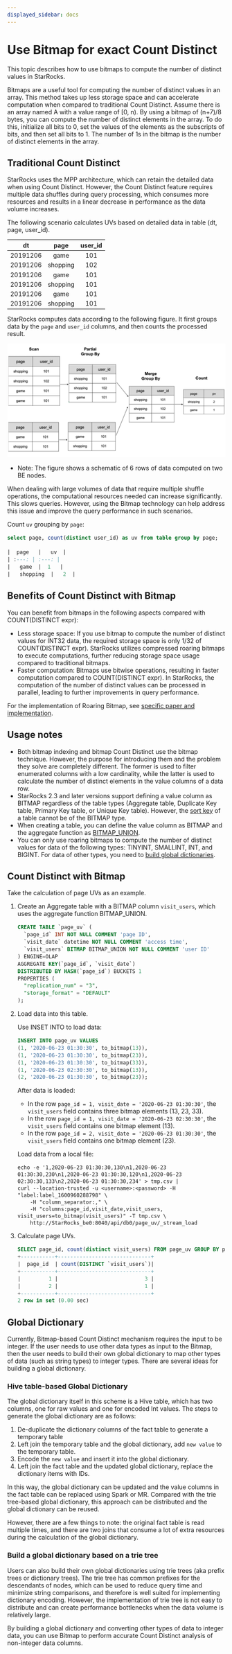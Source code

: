 ```yaml
---
displayed_sidebar: docs
---
```


# Use Bitmap for exact Count Distinct

This topic describes how to use bitmaps to compute the number of distinct values in StarRocks.

Bitmaps are a useful tool for computing the number of distinct values in an array. This method takes up less storage space and can accelerate computation when compared to traditional Count Distinct. Assume there is an array named A with a value range of [0, n). By using a bitmap of (n+7)/8 bytes, you can compute the number of distinct elements in the array. To do this, initialize all bits to 0, set the values of the elements as the subscripts of bits, and then set all bits to 1. The number of 1s in the bitmap is the number of distinct elements in the array.

## Traditional Count Distinct

StarRocks uses the MPP architecture, which can retain the detailed data when using Count Distinct. However, the Count Distinct feature requires multiple data shuffles during query processing, which consumes more resources and results in a linear decrease in performance as the data volume increases.

The following scenario calculates UVs based on detailed data in table (dt, page, user_id).

|  dt   |   page  | user_id |
| :---: | :---: | :---:|
|   20191206  |   game  | 101 |
|   20191206  |   shopping  | 102 |
|   20191206  |   game  | 101 |
|   20191206  |   shopping  | 101 |
|   20191206  |   game  | 101 |
|   20191206  |   shopping  | 101 |

StarRocks computes data according to the following figure. It first groups data by the `page` and `user_id` columns, and then counts the processed result.

![alter](../_assets/6.1.2-2.png)

* Note: The figure shows a schematic of 6 rows of data computed on two BE nodes.

When dealing with large volumes of data that require multiple shuffle operations, the computational resources needed can increase significantly. This slows queries. However, using the Bitmap technology can help address this issue and improve the query performance in such scenarios.

Count `uv` grouping by `page`:

```sql
select page, count(distinct user_id) as uv from table group by page;

|  page   |   uv  |
| :---: | :---: |
|   game  |  1   |
|   shopping  |   2  |
```

## Benefits of Count Distinct with Bitmap

You can benefit from bitmaps in the following aspects compared with COUNT(DISTINCT expr):

* Less storage space: If you use bitmap to compute the number of distinct values for INT32 data, the required storage space is only 1/32 of COUNT(DISTINCT expr). StarRocks utilizes compressed roaring bitmaps to execute computations, further reducing storage space usage compared to traditional bitmaps.
* Faster computation: Bitmaps use bitwise operations, resulting in faster computation compared to COUNT(DISTINCT expr). In StarRocks, the computation of the number of distinct values can be processed in parallel, leading to further improvements in query performance.

For the implementation of Roaring Bitmap, see [specific paper and implementation](https://github.com/RoaringBitmap/RoaringBitmap).

## Usage notes

* Both bitmap indexing and bitmap Count Distinct use the bitmap technique. However, the purpose for introducing them and the problem they solve are completely different. The former is used to filter enumerated columns with a low cardinality, while the latter is used to calculate the number of distinct elements in the value columns of a data row.
* StarRocks 2.3 and later versions support defining a value column as BITMAP regardless of the table types (Aggregate table, Duplicate Key table, Primary Key table, or Unique Key table). However, the [sort key](../table_design/Sort_key.md) of a table cannot be of the BITMAP type.
* When creating a table, you can define the value column as BITMAP and the aggregate function as [BITMAP_UNION](../sql-reference/sql-functions/bitmap-functions/bitmap_union.md).
* You can only use roaring bitmaps to compute the number of distinct values for data of the following types: TINYINT, SMALLINT, INT, and BIGINT. For data of other types, you need to [build global dictionaries](#global-dictionary).

## Count Distinct with Bitmap

Take the calculation of page UVs as an example.

1. Create an Aggregate table with a BITMAP column `visit_users`, which uses the aggregate function BITMAP_UNION.

    ```sql
    CREATE TABLE `page_uv` (
      `page_id` INT NOT NULL COMMENT 'page ID',
      `visit_date` datetime NOT NULL COMMENT 'access time',
      `visit_users` BITMAP BITMAP_UNION NOT NULL COMMENT 'user ID'
    ) ENGINE=OLAP
    AGGREGATE KEY(`page_id`, `visit_date`)
    DISTRIBUTED BY HASH(`page_id`) BUCKETS 1
    PROPERTIES (
      "replication_num" = "3",
      "storage_format" = "DEFAULT"
    );
    ```

2. Load data into this table.

    Use INSET INTO to load data:

    ```sql
    INSERT INTO page_uv VALUES
    (1, '2020-06-23 01:30:30', to_bitmap(13)),
    (1, '2020-06-23 01:30:30', to_bitmap(23)),
    (1, '2020-06-23 01:30:30', to_bitmap(33)),
    (1, '2020-06-23 02:30:30', to_bitmap(13)),
    (2, '2020-06-23 01:30:30', to_bitmap(23));
    ```

    After data is loaded:

    * In the row `page_id = 1, visit_date = '2020-06-23 01:30:30'`, the `visit_users` field contains three bitmap elements (13, 23, 33).
    * In the row `page_id = 1, visit_date = '2020-06-23 02:30:30'`, the `visit_users` field contains one bitmap element (13).
    * In the row `page_id = 2, visit_date = '2020-06-23 01:30:30'`, the `visit_users` field contains one bitmap element (23).

   Load data from a local file:

    ```shell
    echo -e '1,2020-06-23 01:30:30,130\n1,2020-06-23 01:30:30,230\n1,2020-06-23 01:30:30,120\n1,2020-06-23 02:30:30,133\n2,2020-06-23 01:30:30,234' > tmp.csv | 
    curl --location-trusted -u <username>:<password> -H "label:label_1600960288798" \
        -H "column_separator:," \
        -H "columns:page_id,visit_date,visit_users, visit_users=to_bitmap(visit_users)" -T tmp.csv \
        http://StarRocks_be0:8040/api/db0/page_uv/_stream_load
    ```

3. Calculate page UVs.

    ```sql
    SELECT page_id, count(distinct visit_users) FROM page_uv GROUP BY page_id;
    +-----------+------------------------------+
    |  page_id  | count(DISTINCT `visit_users`)|
    +-----------+------------------------------+
    |         1 |                            3 |
    |         2 |                            1 |
    +-----------+------------------------------+
    2 row in set (0.00 sec)
    ```

## Global Dictionary

Currently, Bitmap-based Count Distinct mechanism requires the input to be integer. If the user needs to use other data types as input to the Bitmap, then the user needs to build their own global dictionary to map other types of data (such as string types) to integer types. There are several ideas for building a global dictionary.

### Hive table-based Global Dictionary

The global dictionary itself in this scheme is a Hive table, which has two columns, one for raw values and one for encoded Int values. The steps to generate the global dictionary are as follows:

1. De-duplicate the dictionary columns of the fact table to generate a temporary table
2. Left join the temporary table and the global dictionary, add `new value` to the temporary table.
3. Encode the `new value` and insert it into the global dictionary.
4. Left join the fact table and the updated global dictionary, replace the dictionary items with IDs.

In this way, the global dictionary can be updated and the value columns in the fact table can be replaced using Spark or MR. Compared with the trie tree-based global dictionary, this approach can be distributed and the global dictionary can be reused.

However, there are a few things to note: the original fact table is read multiple times, and there are two joins that consume a lot of extra resources during the calculation of the global dictionary.

### Build a global dictionary based on a trie tree

Users can also build their own global dictionaries using trie trees (aka prefix trees or dictionary trees). The trie tree has common prefixes for the descendants of nodes, which can be used to reduce query time and minimize string comparisons, and therefore is well suited for implementing dictionary encoding. However, the implementation of trie tree is not easy to distribute and can create performance bottlenecks when the data volume is relatively large.

By building a global dictionary and converting other types of data to integer data, you can use Bitmap to perform accurate Count Distinct analysis of non-integer data columns.

